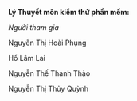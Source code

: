 <b>Lý Thuyết môn kiểm thử phần mềm:</b>

<i>Người tham gia</i>

Nguyễn Thị Hoài Phụng

Hồ Lâm Lai

Nguyễn Thế Thanh Thảo

Nguyễn Thị Thủy Quỳnh
